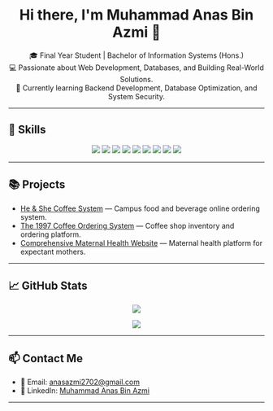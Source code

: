 <h1 align="center">Hi there, I'm Muhammad Anas Bin Azmi 👋</h1>

<p align="center">
🎓 Final Year Student | Bachelor of Information Systems (Hons.)<br>
💻 Passionate about Web Development, Databases, and Building Real-World Solutions.<br>
🌱 Currently learning Backend Development, Database Optimization, and System Security.
</p>

---

## 🚀 Skills
<p align="center">
  <img src="https://img.shields.io/badge/HTML5-E34F26?style=flat&logo=html5&logoColor=white" />
  <img src="https://img.shields.io/badge/CSS3-1572B6?style=flat&logo=css3&logoColor=white" />
  <img src="https://img.shields.io/badge/JavaScript-F7DF1E?style=flat&logo=javascript&logoColor=black" />
  <img src="https://img.shields.io/badge/PHP-777BB4?style=flat&logo=php&logoColor=white" />
  <img src="https://img.shields.io/badge/MySQL-4479A1?style=flat&logo=mysql&logoColor=white" />
  <img src="https://img.shields.io/badge/Git-F05032?style=flat&logo=git&logoColor=white" />
  <img src="https://img.shields.io/badge/GitHub-181717?style=flat&logo=github&logoColor=white" />
  <img src="https://img.shields.io/badge/XAMPP-FB7A24?style=flat&logo=xampp&logoColor=white" />
  <img src="https://img.shields.io/badge/Laragon-0E83CD?style=flat&logoColor=white" />
</p>

---

## 📚 Projects
- [He & She Coffee System](https://github.com/anasazmi2702/He-She-Coffee-System) — Campus food and beverage online ordering system.
- [The 1997 Coffee Ordering System](https://github.com/anasazmi2702/The1997-Coffee-System) — Coffee shop inventory and ordering platform.
- [Comprehensive Maternal Health Website](https://github.com/anasazmi2702/Bellyblossom) — Maternal health platform for expectant mothers.

---

## 📈 GitHub Stats
<p align="center">
  <img src="https://github-readme-stats.vercel.app/api?username=anasazmi2702&show_icons=true&theme=tokyonight" />
</p>

<p align="center">
  <img src="https://github-readme-stats.vercel.app/api/top-langs/?username=anasazmi2702&layout=compact&theme=tokyonight" />
</p>

---

## 📫 Contact Me
- 📧 Email: [anasazmi2702@gmail.com](mailto:anasazmi2702@gmail.com)
- 🔗 LinkedIn: [Muhammad Anas Bin Azmi](https://linkedin.com/in/muhammad-anas-azmi-b08a36299)

---

